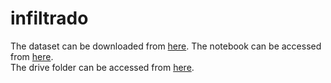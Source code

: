 # infiltrado

The dataset can be downloaded from [here](https://drive.google.com/file/d/11Z8bt9TwilZ1GLJFcJwWBykOicVT0ZzH/view?usp=sharing).
The notebook can be accessed from [here](https://colab.research.google.com/drive/1GBlsNryS4_VsCb95H9pgI1kVzKvXwyRg?usp=sharing).  
The drive folder can be accessed from [here](https://drive.google.com/drive/folders/1M-Lvuw4l2fOS1SGyyirNBO278T0IrQsC?usp=sharing).
